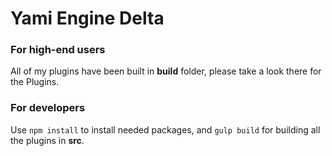 # Yami Engine Delta

### For high-end users
All of my plugins have been built in **build** folder, please take a look there for the Plugins.

### For developers
Use `npm install` to install needed packages, and `gulp build` for building all the plugins in **src**.
